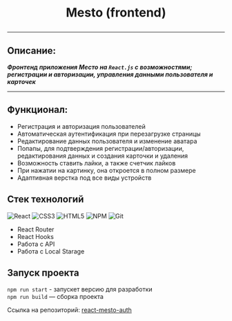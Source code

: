 # <p align="center">Mesto (frontend)</p>
----
## Описание:

***Фронтенд приложения Место на `React.js` с возможностями; регистрации и авторизации, управления данными пользователя и карточек***

----

## Функционал:

- Регистрация и авторизация пользователей
- Автоматическая аутентификация при перезагрузке страницы
- Редактирование данных пользователя и изменение аватара
- Попапы, для подтверждения регистрации/авторизации, редактирования данных и создания карточки и удаления
- Возможность ставить лайки, а также счетчик лайков
- При нажатии на картинку, она откроется в полном размере
- Адаптивная верстка под все виды устройств

## Стек технологий

![React](https://img.shields.io/badge/react-%2320232a.svg?style=for-the-badge&logo=react&logoColor=%2361DAFB)
![CSS3](https://img.shields.io/badge/css3-%231572B6.svg?style=for-the-badge&logo=css3&logoColor=white)
![HTML5](https://img.shields.io/badge/html5-%23E34F26.svg?style=for-the-badge&logo=html5&logoColor=white)
![NPM](https://img.shields.io/badge/NPM-%23CB3837.svg?style=for-the-badge&logo=npm&logoColor=white)
![Git](https://img.shields.io/badge/git-%23F05033.svg?style=for-the-badge&logo=git&logoColor=white)
- React Router
- React Hooks
- Работа с API
- Работа с Local Starage

## Запуск проекта

`npm run start` - запускет версию для разработки   
`npm run build` — сборка проекта

<div><p>Ссылка на репозиторий: <a href="https://github.com/Markelov97Vad/react-mesto-auth">react-mesto-auth</a></p></div>